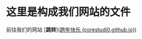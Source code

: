 # 这里是构成我们网站的文件

前往我们的网站 [**跳转**]([跨年快乐 (corestudi0.github.io)](https://corestudi0.github.io/newyear/#1672498158045))
